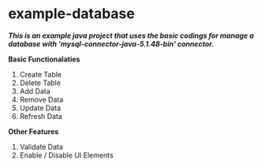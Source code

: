 # example-database

<i><b>This is an example java project that uses the basic codings for manage a database with 'mysql-connector-java-5.1.48-bin' connector.</b></i>

<b>Basic Functionalaties</b>
  1. Create Table
  2. Delete Table
  3. Add Data
  4. Remove Data
  5. Update Data
  6. Refresh Data

<b>Other Features</b>
  1. Validate Data
  2. Enable / Disable UI Elements
